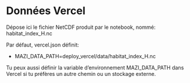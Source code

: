 # Données Vercel

Dépose ici le fichier NetCDF produit par le notebook, nommé: habitat_index_H.nc

Par défaut, vercel.json définit:
- MAZI_DATA_PATH=deploy_vercel/data/habitat_index_H.nc

Tu peux aussi définir la variable d’environnement MAZI_DATA_PATH dans Vercel si tu préfères un autre chemin ou un stockage externe.
